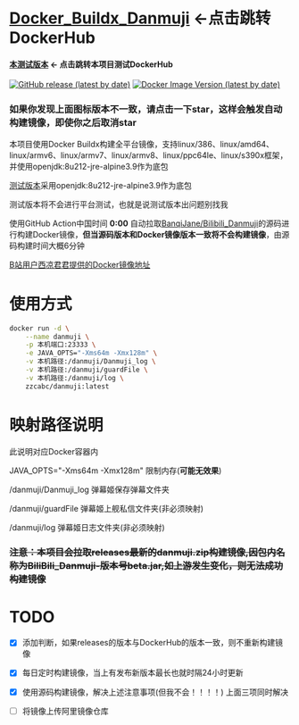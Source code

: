 # [Docker_Buildx_Danmuji](https://hub.docker.com/r/zzcabc/danmuji) <-点击跳转DockerHub


####  [本测试版本](https://hub.docker.com/r/zzcabc/danmuji-test) <- 点击跳转本项目测试DockerHub 


[![GitHub release (latest by date)](https://img.shields.io/github/v/release/BanqiJane/Bilibili_Danmuji?label=danmuji&style=flat-square)](https://github.com/BanqiJane/Bilibili_Danmuji/releases/latest) [![Docker Image Version (latest by date)](https://img.shields.io/docker/v/zzcabc/danmuji?label=DockerHub&style=flat-square)](https://hub.docker.com/r/zzcabc/danmuji/tags?page=1&ordering=last_updated)


### 如果你发现上面图标版本不一致，请点击一下star，这样会触发自动构建镜像，即使你之后取消star


本项目使用Docker Buildx构建全平台镜像，支持linux/386、linux/amd64、linux/armv6、linux/armv7、linux/armv8、linux/ppc64le、linux/s390x框架，并使用openjdk:8u212-jre-alpine3.9作为底包


[测试版本](https://hub.docker.com/r/zzcabc/danmuji-test)采用openjdk:8u212-jre-alpine3.9作为底包


测试版本将不会进行平台测试，也就是说测试版本出问题别找我


使用GitHub Action中国时间 **0:00** 自动拉取[BanqiJane/Bilibili_Danmuji](https://github.com/BanqiJane/Bilibili_Danmuji)的源码进行构建Docker镜像，**但当源码版本和Docker镜像版本一致将不会构建镜像**，由源码构建时间大概6分钟


[B站用户西凉君君提供的Docker镜像地址](https://registry.hub.docker.com/r/xilianghe/danmuji)

# 使用方式

```sh
docker run -d \
    --name danmuji \
    -p 本机端口:23333 \
    -e JAVA_OPTS="-Xms64m -Xmx128m" \
    -v 本机路径:/danmuji/Danmuji_log \
    -v 本机路径:/danmuji/guardFile \
    -v 本机路径:/danmuji/log \
    zzcabc/danmuji:latest
```

# 映射路径说明

此说明对应Docker容器内

JAVA_OPTS="-Xms64m -Xmx128m"           限制内存(**可能无效果**)

/danmuji/Danmuji_log                   弹幕姬保存弹幕文件夹

/danmuji/guardFile                     弹幕姬上舰私信文件夹(非必须映射)

/danmuji/log                           弹幕姬日志文件夹(非必须映射)


### ~~注意：本项目会拉取releases最新的danmuji.zip构建镜像,因包内名称为BiliBili_Danmuji-版本号beta.jar,如上游发生变化，则无法成功构建镜像~~

# TODO

- [x] 添加判断，如果releases的版本与DockerHub的版本一致，则不重新构建镜像

- [x] 每日定时构建镜像，当上有发布新版本最长也就时隔24小时更新

- [x] 使用源码构建镜像，解决上述注意事项(但我不会！！！！)  上面三项同时解决

- [ ] 将镜像上传阿里镜像仓库
